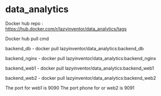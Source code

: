 # data_analytics
Docker hub repo : https://hub.docker.com/r/lazyinventor/data_analytics/tags

Docker hub pull cmd

backend_db    -   docker pull lazyinventor/data_analytics:backend_db

backend_nginx -   docker pull lazyinventor/data_analytics:backend_nginx

backend_web1  -  docker pull lazyinventor/data_analytics:backend_web1

backend_web2  -  docker pull lazyinventor/data_analytics:backend_web2


The port for web1 is 9090
The port phone for or web2 is 9091
